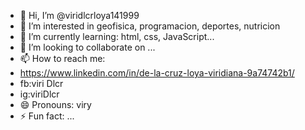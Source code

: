 - 👋 Hi, I’m @viridlcrloya141999
- 👀 I’m interested in geofisica, programacion, deportes, nutricion
- 🌱 I’m currently learning: html, css, JavaScript...
- 💞️ I’m looking to collaborate on ...
- 📫 How to reach me: 
- https://www.linkedin.com/in/de-la-cruz-loya-viridiana-9a74742b1/
- fb:viri Dlcr
- ig:viriDlcr
- 😄 Pronouns: viry
- ⚡ Fun fact: ...

<!---
viridlcrloya141999/viridlcrloya141999 is a ✨ special ✨ repository because its `README.md` (this file) appears on your GitHub profile.
You can click the Preview link to take a look at your changes.
--->
